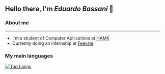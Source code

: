 ## Hello there, I'm ***Eduardo Bassani*** 👋

### About me
---
- I'm a student of Computer Apllications at [HAMK](https://www.hamk.fi/?lang=en)
- Currently doing an internship at [Feevale](https://www.feevale.br)


### My main languages

[![Top Langs](https://github-readme-stats.vercel.app/api/top-langs/?username=ebassani&layout=compact&theme=vision-friendly-dark)](https://github.com/anuraghazra/github-readme-stats)

<!--
**Ebassani/Ebassani** is a ✨ _special_ ✨ repository because its `README.md` (this file) appears on your GitHub profile.

Here are some ideas to get you started:

- 🔭 I’m currently working on ...
- 🌱 I’m currently learning ...
- 👯 I’m looking to collaborate on ...
- 🤔 I’m looking for help with ...
- 💬 Ask me about ...
- 📫 How to reach me: ...
- 😄 Pronouns: ...
- ⚡ Fun fact: ...
-->
